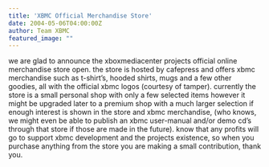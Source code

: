 ```yaml
---
title: 'XBMC Official Merchandise Store'
date: 2004-05-06T04:00:00Z
author: Team XBMC
featured_image: ""
---
```

we are glad to announce the xboxmediacenter projects official online merchandise store open. the store is hosted by cafepress and offers xbmc merchandise such as t-shirt’s, hooded shirts, mugs and a few other goodies, all with the official xbmc logos (courtesy of tamper). currently the store is a small personal shop with only a few selected items however it might be upgraded later to a premium shop with a much larger selection if enough interest is shown in the store and xbmc merchandise, (who knows, we might even be able to publish an xbmc user-manual and/or demo cd’s through that store if those are made in the future). know that any profits will go to support xbmc development and the projects existence, so when you purchase anything from the store you are making a small contribution, thank you.

  

 